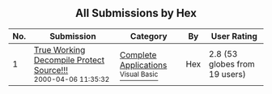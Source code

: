 ﻿<div align="center">

## All Submissions by Hex

</div>

No.  | Submission | Category | By   | User Rating
---- | ---------- | -------- | ---- | -----------
1 | [True Working Decompile Protect Source\!\!\!<br /><sup>2000-04-06 11:35:32</sup>](https://github.com/Planet-Source-Code/hex-true-working-decompile-protect-source__1-7071) | [Complete Applications<br /><sup>Visual Basic</sup>](../ByCategory/complete-applications__1-27.md) | Hex | 2.8 (53 globes from 19 users)
